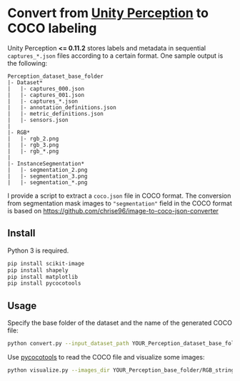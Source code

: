 # Convert from [Unity Perception](https://github.com/Unity-Technologies/com.unity.perception) to COCO labeling

Unity Perception <b><= 0.11.2</b> stores labels and metadata in sequential `captures_*.json` files according to a certain format. One sample output is the following: 
```
Perception_dataset_base_folder   
|- Dataset*
|   |- captures_000.json
|   |- captures_001.json
|   |- captures_*.json
|   |- annotation_definitions.json
|   |- metric_definitions.json
|   |- sensors.json
|
|- RGB*
|   |- rgb_2.png
|   |- rgb_3.png
|   |- rgb_*.png
|
|- InstanceSegmentation*
|   |- segmentation_2.png
|   |- segmentation_3.png
|   |- segmentation_*.png
```
I provide a script to extract a `coco.json` file in COCO format. The conversion from segmentation mask images to `"segmentation"` field in the COCO format is based on https://github.com/chrise96/image-to-coco-json-converter

##  Install
Python 3 is required.
```bash
pip install scikit-image
pip install shapely
pip install matplotlib
pip install pycocotools
```

## Usage 
Specify the base folder of the dataset and the name of the generated COCO file:
```bash
python convert.py --input_dataset_path YOUR_Perception_dataset_base_folder --output_coco_file YOUR_Perception_dataset_base_folder/coco.json
```
Use [pycocotools](https://github.com/cocodataset/cocoapi) to read the COCO file and visualize some images:
```bash
python visualize.py --images_dir YOUR_Perception_base_folder/RGB_string --coco_file YOUR_Perception_dataset_base_folder/coco.json --num_imgs_to_show 10 --show_bbox --show_text_labels
```
